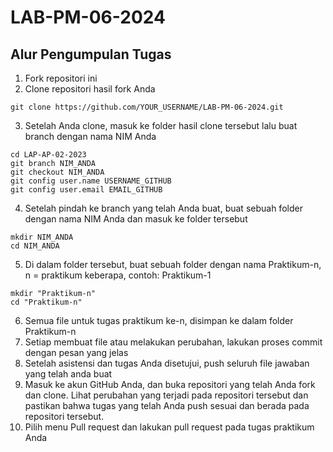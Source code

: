 # LAB-PM-06-2024

## Alur Pengumpulan Tugas
1. Fork repositori ini
2. Clone repositori hasil fork Anda 
```
git clone https://github.com/YOUR_USERNAME/LAB-PM-06-2024.git
```
3. Setelah Anda clone, masuk ke folder hasil clone tersebut lalu buat branch dengan nama NIM Anda 
```
cd LAP-AP-02-2023
git branch NIM_ANDA
git checkout NIM_ANDA
git config user.name USERNAME_GITHUB
git config user.email EMAIL_GITHUB
```
4. Setelah pindah ke branch yang telah Anda buat, buat sebuah folder dengan nama NIM Anda dan masuk ke folder tersebut 
```
mkdir NIM_ANDA
cd NIM_ANDA
```
5. Di dalam folder tersebut, buat sebuah folder dengan nama Praktikum-n, n = praktikum keberapa, contoh: Praktikum-1
```
mkdir "Praktikum-n"
cd "Praktikum-n"
```
6. Semua file untuk tugas praktikum ke-n, disimpan ke dalam folder Praktikum-n
7. Setiap membuat file atau melakukan perubahan, lakukan proses commit dengan pesan yang jelas
8. Setelah asistensi dan tugas Anda disetujui, push seluruh file jawaban yang telah anda buat
9. Masuk ke akun GitHub Anda, dan buka repositori yang telah Anda fork dan clone. Lihat perubahan yang terjadi pada repositori tersebut dan pastikan bahwa tugas yang telah Anda push sesuai dan berada pada repositori tersebut.
10. Pilih menu Pull request dan lakukan pull request pada tugas praktikum Anda

